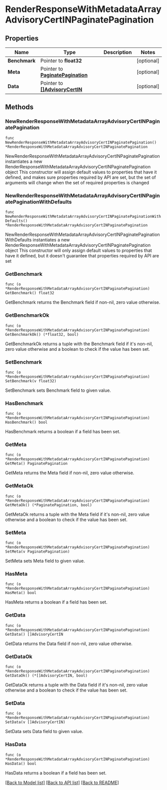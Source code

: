# RenderResponseWithMetadataArrayAdvisoryCertINPaginatePagination

## Properties

Name | Type | Description | Notes
------------ | ------------- | ------------- | -------------
**Benchmark** | Pointer to **float32** |  | [optional] 
**Meta** | Pointer to [**PaginatePagination**](PaginatePagination.md) |  | [optional] 
**Data** | Pointer to [**[]AdvisoryCertIN**](AdvisoryCertIN.md) |  | [optional] 

## Methods

### NewRenderResponseWithMetadataArrayAdvisoryCertINPaginatePagination

`func NewRenderResponseWithMetadataArrayAdvisoryCertINPaginatePagination() *RenderResponseWithMetadataArrayAdvisoryCertINPaginatePagination`

NewRenderResponseWithMetadataArrayAdvisoryCertINPaginatePagination instantiates a new RenderResponseWithMetadataArrayAdvisoryCertINPaginatePagination object
This constructor will assign default values to properties that have it defined,
and makes sure properties required by API are set, but the set of arguments
will change when the set of required properties is changed

### NewRenderResponseWithMetadataArrayAdvisoryCertINPaginatePaginationWithDefaults

`func NewRenderResponseWithMetadataArrayAdvisoryCertINPaginatePaginationWithDefaults() *RenderResponseWithMetadataArrayAdvisoryCertINPaginatePagination`

NewRenderResponseWithMetadataArrayAdvisoryCertINPaginatePaginationWithDefaults instantiates a new RenderResponseWithMetadataArrayAdvisoryCertINPaginatePagination object
This constructor will only assign default values to properties that have it defined,
but it doesn't guarantee that properties required by API are set

### GetBenchmark

`func (o *RenderResponseWithMetadataArrayAdvisoryCertINPaginatePagination) GetBenchmark() float32`

GetBenchmark returns the Benchmark field if non-nil, zero value otherwise.

### GetBenchmarkOk

`func (o *RenderResponseWithMetadataArrayAdvisoryCertINPaginatePagination) GetBenchmarkOk() (*float32, bool)`

GetBenchmarkOk returns a tuple with the Benchmark field if it's non-nil, zero value otherwise
and a boolean to check if the value has been set.

### SetBenchmark

`func (o *RenderResponseWithMetadataArrayAdvisoryCertINPaginatePagination) SetBenchmark(v float32)`

SetBenchmark sets Benchmark field to given value.

### HasBenchmark

`func (o *RenderResponseWithMetadataArrayAdvisoryCertINPaginatePagination) HasBenchmark() bool`

HasBenchmark returns a boolean if a field has been set.

### GetMeta

`func (o *RenderResponseWithMetadataArrayAdvisoryCertINPaginatePagination) GetMeta() PaginatePagination`

GetMeta returns the Meta field if non-nil, zero value otherwise.

### GetMetaOk

`func (o *RenderResponseWithMetadataArrayAdvisoryCertINPaginatePagination) GetMetaOk() (*PaginatePagination, bool)`

GetMetaOk returns a tuple with the Meta field if it's non-nil, zero value otherwise
and a boolean to check if the value has been set.

### SetMeta

`func (o *RenderResponseWithMetadataArrayAdvisoryCertINPaginatePagination) SetMeta(v PaginatePagination)`

SetMeta sets Meta field to given value.

### HasMeta

`func (o *RenderResponseWithMetadataArrayAdvisoryCertINPaginatePagination) HasMeta() bool`

HasMeta returns a boolean if a field has been set.

### GetData

`func (o *RenderResponseWithMetadataArrayAdvisoryCertINPaginatePagination) GetData() []AdvisoryCertIN`

GetData returns the Data field if non-nil, zero value otherwise.

### GetDataOk

`func (o *RenderResponseWithMetadataArrayAdvisoryCertINPaginatePagination) GetDataOk() (*[]AdvisoryCertIN, bool)`

GetDataOk returns a tuple with the Data field if it's non-nil, zero value otherwise
and a boolean to check if the value has been set.

### SetData

`func (o *RenderResponseWithMetadataArrayAdvisoryCertINPaginatePagination) SetData(v []AdvisoryCertIN)`

SetData sets Data field to given value.

### HasData

`func (o *RenderResponseWithMetadataArrayAdvisoryCertINPaginatePagination) HasData() bool`

HasData returns a boolean if a field has been set.


[[Back to Model list]](../README.md#documentation-for-models) [[Back to API list]](../README.md#documentation-for-api-endpoints) [[Back to README]](../README.md)


